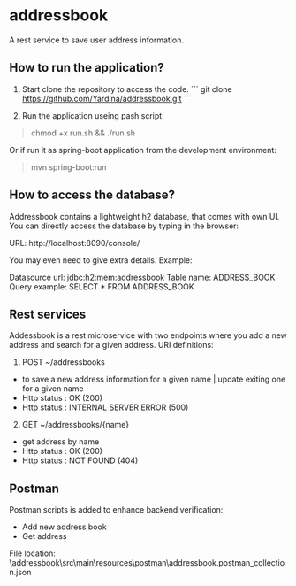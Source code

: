 # addressbook
A rest service to save user address information. 

## How to run the application?
1. Start clone the repository to access the code. 
´´´
git clone https://github.com/Yardina/addressbook.git
´´´

2. Run the application useing pash script:   
> chmod +x run.sh && ./run.sh

Or if run it as spring-boot application from the development environment:
> mvn spring-boot:run

## How to access the database?
Addressbook contains a lightweight h2 database, that comes with own UI. You can directly access the database by typing in the browser:

URL: http://localhost:8090/console/  

You may even need to give extra details. Example: 

Datasource url:  jdbc:h2:mem:addressbook
Table name: ADDRESS_BOOK
Query example: SELECT * FROM ADDRESS_BOOK  
 
 
## Rest services
Addessbook is a rest microservice with two endpoints where you add a new address and search for a given address. 
URI definitions:

1. POST ~/addressbooks 
- to save a new address information for a given name | update exiting one for a given name
- Http status : OK (200) 
- Http status : INTERNAL SERVER ERROR (500) 
                      
2. GET ~/addressbooks/{name} 
- get address by name
- Http status : OK (200)                            
- Http status : NOT FOUND (404)
                            
## Postman

Postman scripts is added to enhance backend verification:  
- Add new address book
- Get address 
 
File location: \addressbook\src\main\resources\postman\addressbook.postman_collection.json


